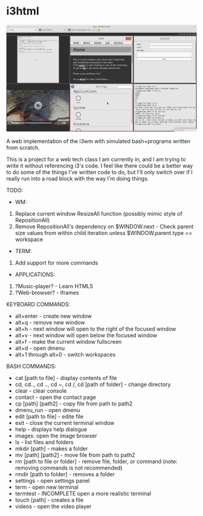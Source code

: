 i3html
======

![image](img/i3_2.png)

A web implementation of the i3wm with simulated bash+programs written from scratch.

This is a project for a web tech class I am currently in, and I am trying to write it without referencing i3's code. I feel like there could be a better way to do some of the things I've written code to do, but I'll only switch over if I really run into a road block with the way I'm doing things.

TODO:

 - WM:
  1. Replace current window ResizeAll function (possibly mimic style of RepositionAll)
  2. Remove RepositionAll's dependency on $WINDOW.next
    - Check parent size values from within child iteration unless $WINDOW.parent.type == workspace

 - TERM:
  1. Add support for more commands

 - APPLICATIONS:
  1. ?Music-player?
    - Learn HTML5
  2. ?Web-browser?
    - iframes

KEYBOARD COMMANDS:
 - alt+enter - create new window
 - alt+q - remove new window
 - alt+h - next window will open to the right of the focused window
 - alt+v - next window will open below the focused window
 - alt+f - make the current window fullscreen
 - alt+d - open dmenu
 - alt+1 through alt+0 - switch workspaces

BASH COMMANDS:
 - cat [path to file] - display contents of file
 - cd, cd.., cd .., cd ~, cd /, cd [path of folder] - change directory
 - clear - clear console
 - contact - open the contact page
 - cp [path] [path2] - copy file from path to path2
 - dmenu\_run - open dmenu
 - edit [path to file] - edite file
 - exit - close the current terminal window
 - help - displays help dialogue
 - images: open the image browser
 - ls - list files and folders
 - mkdir [path] - makes a folder
 - mv [path] [path2] - move file from path to path2
 - rm [path to file or folder] - remove file, folder, or command (note: removing commands is not recommended)
 - rmdir [path to folder] - removes a folder
 - settings - open settings panel
 - term - open new terminal
 - termtest - INCOMPLETE open a more realistic terminal
 - touch [path] - creates a file
 - videos - open the video player
